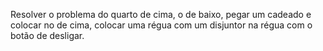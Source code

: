 Resolver o problema do quarto de cima, o de baixo, pegar um cadeado e colocar no de cima,
colocar uma régua com um disjuntor na régua com o botão de desligar.

